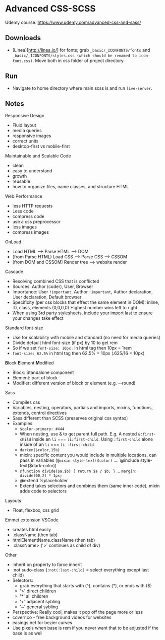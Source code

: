 # Advanced CSS-SCSS

Udemy course: https://www.udemy.com/advanced-css-and-sass/

## Downloads 

- (Linea)[http://linea.io/] for fonts; grab `_basic/_ICONFONTS/fonts` and `_basic/_ICONFONTS/styles.css (which should be renamed to icon-font.css)`. Move both in css folder of project directory.

## Run

- Navigate to home directory where main.scss is and run `live-server`.

## Notes

Responsive Design
- Fluid layout
- media queries
- responsive images
- correct units
- desktop-first vs mobile-first

Maintainable and Scalable Code
- clean
- easy to understand
- growth
- reusable
- how to organize files, name classes, and structure HTML

Web Performance
- less HTTP requests
- Less code
- compress code
- use a css preprocessor
- less images
- compress images

OnLoad
- Load HTML --> Parse HTML --> DOM
- (from Parse HTML) Load CSS --> Parse CSS --> CSSOM
- (from DOM and CSSOM) Render tree --> website render

Cascade 
- Resolving combined CSS that is conflicted
- Sources: Author (coder), User, Browser
- Importance: User `!important`, Author `!important`, Author declaration, User declaration, Default browser
- Specificity (per css blocks that effect the same element in DOM): inline, ID, class, elements (0,0,0,0) Highest number wins left to right
- When using 3rd party stylesheets, include your import last to ensure your changes take effect

Standard font-size
- Use for scalability with mobile and standard (no need for media queries)
- Divide default html font-size (if px) by 10 to get rem
- So if we set `font-size: 10px;` in html tag then 10px = 1rem
- `font-size: 62.5%` in html tag then 62.5% = 10px (.625/16 = 10px)

<strong>B</strong>lock <strong>E</strong>lement <strong>M</strong>odified
- Block: Standalone component
- Element: part of block
- Modifier: different version of block or element (e.g. --round)

Sass
- Compiles css
- Variables, nesting, operators, partials and imports, mixins, functions, extends, control directives
- Sass different than SCSS (preserves original css syntax)
- Examples:
    - `$color-primary: #444`
    - When nesting, use & to get parent full path. E.g. A nested `&:first-child` inside an `li` === `li:first-child`. Using `:first-child` alone inside of an `li` === `li :first-child`
    - `darken($color,15%)`
    - mixin: specific content you would include in multiple locations, can pass in variables (`@mixin style-text($color)` ... `@include style-text($dark-color))
    - `@function divide($a,$b) { return $a / $b; }` ... `margin: divide(60,2) * 1px;`
    - @extend %placeholder
    - Extend takes selectors and combines them (same inner code), mixin adds code to selectors

Layouts
- Float, flexbox, css grid

Emmet extension VSCode
- creates html easily
- .className (then tab)
- htmlElementName.className (then tab)
- .className> ('>' continues as child of div)

Other
- inherit on property to force inherit
- :not sudo-class (`:not(:last-child)` = select everything except last child)
- Selectors:
    - grab everything that starts with (^), contains (*), or ends with ($)
    - '>' direct children
    - '*' all children
    - '+' adjacent sybling
    - '~' general sybling
- Perspective: Really cool, makes it pop off the page more or less
- coverr.co - free background videos for websites
- easings.net for bezier curves
- Use pixels when base is rem if you never want that to be adjusted if the base is as well
